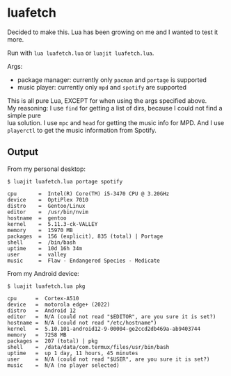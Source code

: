 # luafetch

Decided to make this. Lua has been growing on me and I wanted to test it more.

Run with `lua luafetch.lua` or `luajit luafetch.lua`.

Args:
- package manager: currently only `pacman` and `portage` is supported
- music player: currently only `mpd` and `spotify` are supported

This is all pure Lua, EXCEPT for when using the args specified above.<br>
My reasoning: I use `find` for getting a list of dirs, because I could not find a simple pure<br>
lua solution. I use `mpc` and `head` for getting the music info for MPD. And I use<br>
`playerctl` to get the music information from Spotify.

## Output

From my personal desktop:

`$ luajit luafetch.lua portage spotify`

```
cpu       =  Intel(R) Core(TM) i5-3470 CPU @ 3.20GHz
device    =  OptiPlex 7010
distro    =  Gentoo/Linux
editor    =  /usr/bin/nvim
hostname  =  gentoo
kernel    =  5.11.3-ck-VALLEY
memory    =  15970 MB
packages  =  156 (explicit), 835 (total) | Portage
shell     =  /bin/bash
uptime    =  10d 16h 34m
user      =  valley
music     =  Flaw - Endangered Species - Medicate
```

From my Android device:

`$ luajit luafetch.lua pkg`

```
cpu      =  Cortex-A510
device   =  motorola edge+ (2022)
distro   =  Android 12
editor   =  N/A (could not read "$EDITOR", are you sure it is set?)
hostname =  N/A (could not read "/etc/hostname")
kernel   =  5.10.101-android12-9-00004-ge2ccd2db469a-ab9403744
memory   =  7258 MB
packages =  207 (total) | pkg
shell    =  /data/data/com.termux/files/usr/bin/bash
uptime   =  up 1 day, 11 hours, 45 minutes
user     =  N/A (could not read "$USER", are you sure it is set?)
music    =  N/A (no player selected)
```